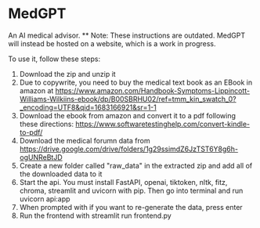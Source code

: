 # MedGPT

An AI medical advisor. 
** Note: These instructions are outdated. MedGPT will instead be hosted on a website, which is a work in progress.

To use it, follow these steps:

1. Download the zip and unzip it
2. Due to copywrite, you need to buy the medical text book as an EBook in amazon at https://www.amazon.com/Handbook-Symptoms-Lippincott-Williams-Wilkiins-ebook/dp/B00SBRHU02/ref=tmm_kin_swatch_0?_encoding=UTF8&qid=1683166921&sr=1-1
3. Download the ebook from amazon and convert it to a pdf following these directions: https://www.softwaretestinghelp.com/convert-kindle-to-pdf/
4. Download the medical forumn data from https://drive.google.com/drive/folders/1g29ssimdZ6JzTST6Y8g6h-ogUNReBtJD
5. Create a new folder called "raw_data" in the extracted zip and add all of the downloaded data to it
6. Start the api. You must install FastAPI, openai, tiktoken, nltk, fitz, chroma, streamlit and uvicorn with pip. Then go into terminal and run uvicorn api:app
7. When prompted with if you want to re-generate the data, press enter
8. Run the frontend with streamlit run frontend.py
